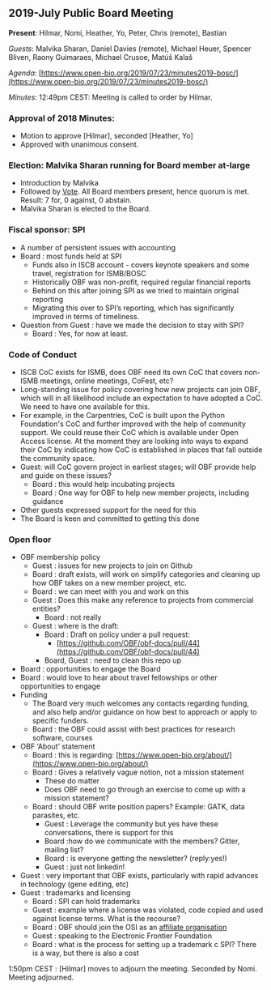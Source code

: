 ## 2019-July Public Board Meeting

**Present**: Hilmar, Nomi, Heather, Yo, Peter, Chris (remote), Bastian

*Guests*: Malvika Sharan, Daniel Davies (remote), Michael Heuer, Spencer Bliven, Raony Guimaraes, Michael Crusoe, Matúš Kalaš

*Agenda*: [https://www.open-bio.org/2019/07/23/minutes2019-bosc/](https://www.open-bio.org/2019/07/23/minutes2019-bosc/)

*Minutes*:  12:49pm CEST: Meeting is called to order by Hilmar.

### Approval of 2018 Minutes:

*   Motion to approve [Hilmar], seconded [Heather, Yo]
*   Approved with unanimous consent.

### Election: Malvika Sharan running for Board member at-large

*   Introduction by Malvika
*   Followed by [Vote](https://vote.heliosvoting.org/helios/e/obf-july-2019).  All Board members present, hence quorum is met. Result: 7 for, 0 against, 0 abstain.
*   Malvika Sharan is elected to the Board.

### Fiscal sponsor: SPI

*   A number of persistent issues with accounting
*   Board : most funds held at SPI
    *   Funds also in ISCB account - covers keynote speakers and some travel, registration for ISMB/BOSC
    *   Historically OBF was non-profit, required regular financial reports
    *   Behind on this after joining SPI as we tried to maintain original reporting
    *   Migrating this over to SPI’s reporting, which has significantly improved in terms of timeliness.
*   Question from Guest : have we made the decision to stay with SPI?
    *   Board : Yes, for now at least.

###  Code of Conduct

*   ISCB CoC exists for ISMB, does OBF need its own CoC that covers non-ISMB meetings, online meetings, CoFest, etc?
*   Long-standing issue for policy covering how new projects can join OBF, which will in all likelihood include an expectation to have adopted a CoC.  We need to have one available for this.
*   For example, in the Carpentries, CoC is built upon the Python Foundation's CoC and further improved with the help of community support. We could reuse their CoC which is available under Open Access license.  At the moment they are looking into ways to expand their CoC by indicating how CoC is established in places that fall outside the community space.
*   Guest: will CoC govern project in earliest stages; will OBF provide help and guide on these issues?
    *   Board : this would help incubating projects
    *   Board : One way for OBF to help new member projects, including guidance
*   Other guests expressed support for the need for this
*   The Board is keen and committed to getting this done

### Open floor

*   OBF membership policy
    *   Guest : issues for new projects to join on Github
    *   Board : draft exists, will work on simplify categories and cleaning up how OBF takes on a new member project, etc.
    *   Board : we can meet with you and work on this
    *   Guest : Does this make any reference to projects from commercial entities?
        *   Board : not really
    *   Guest : where is the draft:
        *   Board : Draft on policy under a pull request:
            *   [https://github.com/OBF/obf-docs/pull/44](https://github.com/OBF/obf-docs/pull/44)
        *   Board, Guest : need to clean this repo up
*   Board : opportunities to engage the Board
*   Board : would love to hear about travel fellowships or other opportunities to engage
*   Funding
    *   The Board very much welcomes any contacts regarding funding, and also help and/or guidance on how best to approach or apply to specific funders.
    *   Board : the OBF could assist with best practices for research software, courses
*   OBF ‘About’ statement
    *   Board : this is regarding: [https://www.open-bio.org/about/](https://www.open-bio.org/about/)
    *   Board : Gives a relatively vague notion, not a mission statement
        *   These do matter
        *   Does OBF need to go through an exercise to come up with a mission statement?
    *   Board : should OBF write position papers? Example: GATK, data parasites, etc.
        *   Guest : Leverage the community but yes have these conversations, there is support for this
        *   Board :how do we communicate with the members?  Gitter, mailing list?
        *   Board : is everyone getting the newsletter? (reply:yes!)
        *   Guest : just not linkedin!
*   Guest : very important that OBF exists, particularly with rapid advances in technology (gene editing, etc)
*   Guest : trademarks and licensing
    *   Board : SPI can hold trademarks
    *   Guest : example where a license was violated, code copied and used against license terms. What is the recourse?
    *   Board : OBF should join the OSI as an [affiliate organisation](https://opensource.org/affiliates/about)
    *   Guest : speaking to the Electronic Frontier Foundation
    *   Board : what is the process for setting up a trademark c SPI? There is a way, but there is also a cost

1:50pm CEST : [Hilmar] moves to adjourn the meeting.  Seconded by Nomi. Meeting adjourned.
